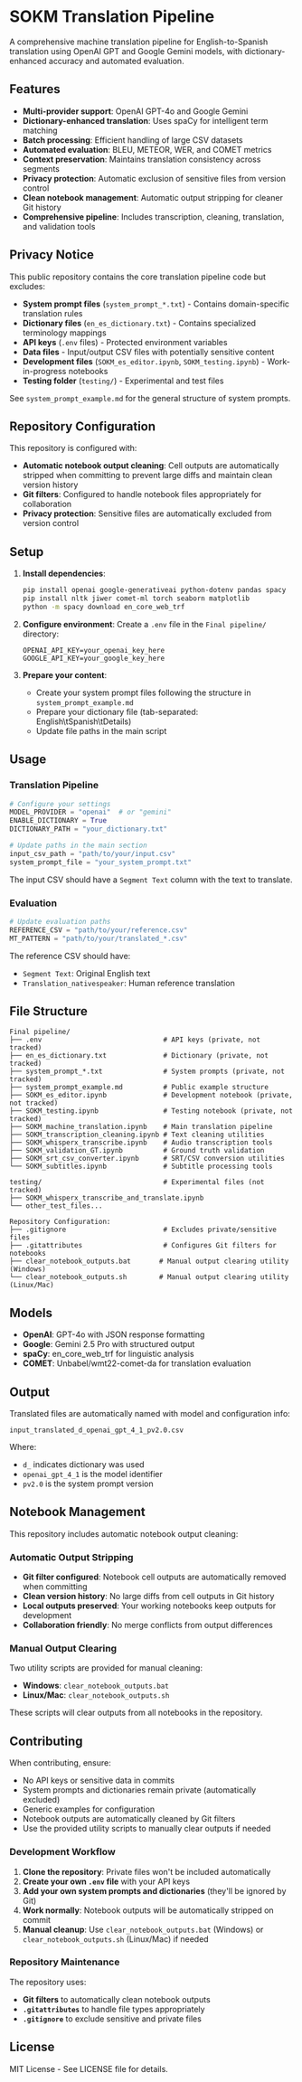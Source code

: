 # SOKM Translation Pipeline

A comprehensive machine translation pipeline for English-to-Spanish translation using OpenAI GPT and Google Gemini models, with dictionary-enhanced accuracy and automated evaluation.

## Features

- **Multi-provider support**: OpenAI GPT-4o and Google Gemini
- **Dictionary-enhanced translation**: Uses spaCy for intelligent term matching
- **Batch processing**: Efficient handling of large CSV datasets
- **Automated evaluation**: BLEU, METEOR, WER, and COMET metrics
- **Context preservation**: Maintains translation consistency across segments
- **Privacy protection**: Automatic exclusion of sensitive files from version control
- **Clean notebook management**: Automatic output stripping for cleaner Git history
- **Comprehensive pipeline**: Includes transcription, cleaning, translation, and validation tools

## Privacy Notice

This public repository contains the core translation pipeline code but excludes:

- **System prompt files** (`system_prompt_*.txt`) - Contains domain-specific translation rules
- **Dictionary files** (`en_es_dictionary.txt`) - Contains specialized terminology mappings
- **API keys** (`.env` files) - Protected environment variables
- **Data files** - Input/output CSV files with potentially sensitive content
- **Development files** (`SOKM_es_editor.ipynb`, `SOKM_testing.ipynb`) - Work-in-progress notebooks
- **Testing folder** (`testing/`) - Experimental and test files

See `system_prompt_example.md` for the general structure of system prompts.

## Repository Configuration

This repository is configured with:

- **Automatic notebook output cleaning**: Cell outputs are automatically stripped when committing to prevent large diffs and maintain clean version history
- **Git filters**: Configured to handle notebook files appropriately for collaboration
- **Privacy protection**: Sensitive files are automatically excluded from version control

## Setup

1. **Install dependencies**:

   ```bash
   pip install openai google-generativeai python-dotenv pandas spacy
   pip install nltk jiwer comet-ml torch seaborn matplotlib
   python -m spacy download en_core_web_trf
   ```

2. **Configure environment**:
   Create a `.env` file in the `Final pipeline/` directory:

   ```
   OPENAI_API_KEY=your_openai_key_here
   GOOGLE_API_KEY=your_google_key_here
   ```

3. **Prepare your content**:
   - Create your system prompt files following the structure in `system_prompt_example.md`
   - Prepare your dictionary file (tab-separated: English\tSpanish\tDetails)
   - Update file paths in the main script

## Usage

### Translation Pipeline

```python
# Configure your settings
MODEL_PROVIDER = "openai"  # or "gemini"
ENABLE_DICTIONARY = True
DICTIONARY_PATH = "your_dictionary.txt"

# Update paths in the main section
input_csv_path = "path/to/your/input.csv"
system_prompt_file = "your_system_prompt.txt"
```

The input CSV should have a `Segment Text` column with the text to translate.

### Evaluation

```python
# Update evaluation paths
REFERENCE_CSV = "path/to/your/reference.csv"
MT_PATTERN = "path/to/your/translated_*.csv"
```

The reference CSV should have:

- `Segment Text`: Original English text
- `Translation_nativespeaker`: Human reference translation

## File Structure

```
Final pipeline/
├── .env                              # API keys (private, not tracked)
├── en_es_dictionary.txt              # Dictionary (private, not tracked)
├── system_prompt_*.txt               # System prompts (private, not tracked)
├── system_prompt_example.md          # Public example structure
├── SOKM_es_editor.ipynb              # Development notebook (private, not tracked)
├── SOKM_testing.ipynb                # Testing notebook (private, not tracked)
├── SOKM_machine_translation.ipynb    # Main translation pipeline
├── SOKM_transcription_cleaning.ipynb # Text cleaning utilities
├── SOKM_whisperx_transcribe.ipynb    # Audio transcription tools
├── SOKM_validation_GT.ipynb          # Ground truth validation
├── SOKM_srt_csv_converter.ipynb      # SRT/CSV conversion utilities
└── SOKM_subtitles.ipynb              # Subtitle processing tools

testing/                              # Experimental files (not tracked)
├── SOKM_whisperx_transcribe_and_translate.ipynb
└── other_test_files...

Repository Configuration:
├── .gitignore                        # Excludes private/sensitive files
├── .gitattributes                    # Configures Git filters for notebooks
├── clear_notebook_outputs.bat       # Manual output clearing utility (Windows)
└── clear_notebook_outputs.sh        # Manual output clearing utility (Linux/Mac)
```

## Models

- **OpenAI**: GPT-4o with JSON response formatting
- **Google**: Gemini 2.5 Pro with structured output
- **spaCy**: en_core_web_trf for linguistic analysis
- **COMET**: Unbabel/wmt22-comet-da for translation evaluation

## Output

Translated files are automatically named with model and configuration info:

```
input_translated_d_openai_gpt_4_1_pv2.0.csv
```

Where:

- `d_` indicates dictionary was used
- `openai_gpt_4_1` is the model identifier
- `pv2.0` is the system prompt version

## Notebook Management

This repository includes automatic notebook output cleaning:

### Automatic Output Stripping
- **Git filter configured**: Notebook cell outputs are automatically removed when committing
- **Clean version history**: No large diffs from cell outputs in Git history
- **Local outputs preserved**: Your working notebooks keep outputs for development
- **Collaboration friendly**: No merge conflicts from output differences

### Manual Output Clearing
Two utility scripts are provided for manual cleaning:

- **Windows**: `clear_notebook_outputs.bat`
- **Linux/Mac**: `clear_notebook_outputs.sh`

These scripts will clear outputs from all notebooks in the repository.

## Contributing

When contributing, ensure:

- No API keys or sensitive data in commits
- System prompts and dictionaries remain private (automatically excluded)
- Generic examples for configuration
- Notebook outputs are automatically cleaned by Git filters
- Use the provided utility scripts to manually clear outputs if needed

### Development Workflow

1. **Clone the repository**: Private files won't be included automatically
2. **Create your own `.env` file** with your API keys
3. **Add your own system prompts and dictionaries** (they'll be ignored by Git)
4. **Work normally**: Notebook outputs will be automatically stripped on commit
5. **Manual cleanup**: Use `clear_notebook_outputs.bat` (Windows) or `clear_notebook_outputs.sh` (Linux/Mac) if needed

### Repository Maintenance

The repository uses:
- **Git filters** to automatically clean notebook outputs
- **`.gitattributes`** to handle file types appropriately
- **`.gitignore`** to exclude sensitive and private files

## License

MIT License - See LICENSE file for details.
